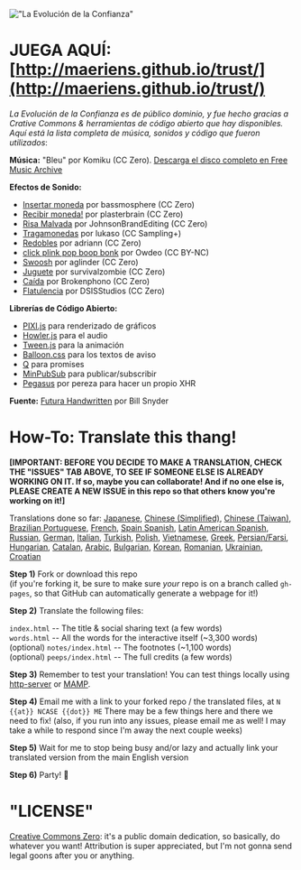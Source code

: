 !["La Evoluci&oacute;n de la Confianza"](https://i.imgur.com/kde760y.png)

#	JUEGA AQU&Iacute;: [http://maeriens.github.io/trust/](http://maeriens.github.io/trust/)

*La Evoluci&oacute;n de la Confianza es de p&uacute;blico dominio, y fue hecho gracias a Crative Commons & herramientas de c&oacute;digo abierto que hay disponibles. Aqu&iacute; est&aacute; la lista completa de m&uacute;sica, sonidos y c&oacute;digo que fueron utilizados*:

**M&uacute;sica:** "Bleu" por Komiku (CC Zero). [Descarga el disco completo en Free Music Archive](http://freemusicarchive.org/music/Komiku/Its_time_for_adventure_/)

**Efectos de Sonido:**

* [Insertar moneda](https://freesound.org/people/bassmosphere/sounds/384700/) por bassmosphere (CC Zero)
* [Recibir moneda!](https://freesound.org/people/plasterbrain/sounds/242857/) por plasterbrain (CC Zero)
* [Risa Malvada](https://freesound.org/people/JohnsonBrandEditing/sounds/173933/) por JohnsonBrandEditing (CC Zero)
* [Tragamonedas](https://freesound.org/people/lukaso/sounds/69689/) por lukaso (CC Sampling+)
* [Redobles](https://freesound.org/people/adriann/sounds/191718/) por adriann (CC Zero)
* [click plink pop boop bonk](https://freesound.org/people/Owdeo/sounds/116653/) por Owdeo (CC BY-NC)
* [Swoosh](https://freesound.org/people/aglinder/sounds/264468/) por aglinder (CC Zero)
* [Juguete](https://freesound.org/people/survivalzombie/sounds/240015/) por survivalzombie (CC Zero)
* [Ca&iacute;da](https://freesound.org/people/Brokenphono/sounds/344149/) por Brokenphono (CC Zero)
* [Flatulencia](https://freesound.org/people/DSISStudios/sounds/241000/) por DSISStudios (CC Zero)

**Librer&iacute;as de C&oacute;digo Abierto:**

* [PIXI.js](http://www.pixijs.com/) para renderizado de gr&aacute;ficos
* [Howler.js](https://howlerjs.com/) para el audio
* [Tween.js](http://www.createjs.com/tweenjs) para la animaci&oacute;n
* [Balloon.css](https://kazzkiq.github.io/balloon.css/) para los textos de aviso
* [Q](https://github.com/kriskowal/q/) para promises
* [MinPubSub](https://github.com/daniellmb/MinPubSub) para publicar/subscribir
* [Pegasus](https://github.com/typicode/pegasus) por pereza para hacer un propio XHR

**Fuente:** [Futura Handwritten](http://www.dafont.com/futurahandwritten.font) por Bill Snyder

# How-To: Translate this thang!

**[IMPORTANT:
BEFORE YOU DECIDE TO MAKE A TRANSLATION, CHECK THE "ISSUES" TAB ABOVE,
TO SEE IF SOMEONE ELSE IS ALREADY WORKING ON IT.
If so, maybe you can collaborate!
And if no one else is, PLEASE CREATE A NEW ISSUE in this repo
so that others know you're working on it!]**

Translations done so far:
[Japanese](https://htlife.github.io/trust_jp/),
[Chinese (Simplified)](https://sekai.co/trust/),
[Chinese (Taiwan)](https://audreyt.github.io/trust-zh-TW/),
[Brazilian Portuguese](https://brunolemos.github.io/trust/),
[French](https://ayowel.github.io/trust/),
[Spain Spanish](https://ccamara.github.io/trust/),
[Latin American Spanish](https://maeriens.github.io/trust/),
[Russian](https://notdotteam.github.io/trust/),
[German](https://jkoelling.github.io/trust/),
[Italian](https://lvdt.github.io/trust/),
[Turkish](https://osaatcioglu.github.io/trust),
[Polish](https://sin.github.io/trust/),
[Vietnamese](https://nghiatt90.github.io/trust-vn/),
[Greek](https://lightspot21.github.io/trust/),
[Persian/Farsi](https://hamed.github.io/trust/),
[Hungarian](http://ncase.me/trust-hu/),
[Catalan](https://fbricart.github.io/trust/),
[Arabic](https://mudaraljundi.github.io/trust/),
[Bulgarian](http://ncase.me/trust-bg/),
[Korean](https://osori.github.io/trust-ko/),
[Romanian](https://enfactorial.github.io/trust/),
[Ukrainian](https://yaroslav-f.github.io/trust/),
[Croatian](http://www.varljiv.org/evolucija-povjerenja/index.html)

**Step 1)** Fork or download this repo    
(if you're forking it, be sure to make sure *your* repo is on a branch called `gh-pages`, so that GitHub can automatically generate a webpage for it!)

**Step 2)** Translate the following files:

`index.html` -- The title & social sharing text (a few words)    
`words.html` -- All the words for the interactive itself (~3,300 words)    
(optional) `notes/index.html` -- The footnotes (~1,100 words)    
(optional) `peeps/index.html` -- The full credits (a few words)

**Step 3)** Remember to test your translation! You can test things locally using [http-server](https://www.npmjs.com/package/http-server) or [MAMP](https://www.mamp.info/en/).

**Step 4)** Email me with a link to your forked repo / the translated files, at `N {{at}} NCASE {{dot}} ME` There may be a few things here and there we need to fix! (also, if you run into any issues, please email me as well! I may take a while to respond since I'm away the next couple weeks)

**Step 5)** Wait for me to stop being busy and/or lazy and actually link your translated version from the main English version

**Step 6)** Party! 🎉

#	"LICENSE"

[Creative Commons Zero](https://github.com/ncase/trust/blob/gh-pages/LICENSE): it's a public domain dedication, so basically, do whatever you want! Attribution is super appreciated, but I'm not gonna send legal goons after you or anything.
